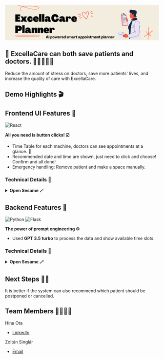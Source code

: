![Header Image](./banner.png)

## 🏥 ExcellaCare can both save patients and doctors. 🧑‍⚕️🙆‍♀️✨

Reduce the amount of stress on doctors, save more patients' lives,
and increase the quality of care with ExcellaCare.

## Demo Highlights 🎬

## Frontend UI Features 🎨
![React](https://img.shields.io/badge/React-20232A?style=for-the-badge&logo=react&logoColor=61DAFB)

**All you need is button clicks! ☑️**

* Time Table for each machine, doctors can see appointments at a glance. 👀
* Recommended date and time are shown, just need to click and choose! Confirm and all done!
* Emergency handling: Remove patient and make a space manually.

### Technical Details 🧰

<details>
<summary>
    <b>Open Sesame 🪄</b>
</summary>
For simplicity, we made few assumptions:

- timetable only shows 5 days. 
- Treatment should be done every day constantly except for emergency case.

</details>

## Backend Features 🤖
![Python](https://img.shields.io/badge/Python-3776AB?style=for-the-badge&logo=python&logoColor=white)
![Flask](https://img.shields.io/badge/Flask-000000?style=for-the-badge&logo=flask&logoColor=white)


**The power of prompt engineering ⚙️**

* Used **GPT 3.5 turbo** to process the data and show available time slots.

### Technical Details 🧰

<details>
<summary>
    <b>Open Sesame 🪄</b>
</summary>

### Prompt Example

```python
data_to_be_known = ("TrueBeam, VitalBeam, Unique are the machine names for radiotherapy. Overweight patient can't "
                        "use VitalBeam. Underweight patient should prioritize VitalBeam. If the treatment has to be "
                        "done today, and there is no available date and time today, then return only machine name "
                        "which should be used.")

patient_condition = (f" Patient is {weight_type}, who has {cancer_type} cancer at {cancer_stage}. "
                         f"The treatment time per session is {treatment_session_time}.")

available_time_and_date_data = (f" Here is the available date and time for each machine: "
                                    f"{available_time_and_date_for_each_machine}")

instructions = (f"/Calendar_data finished/ Please find the 5 continuous days the machine can be used in the range, "
                    f"{the_range_of_date_the_patient_should_start}. Based on the condition, {machine_priority}, return "
                    f"the best machine to be used, and as many available time as possible per date. Make available date"
                    f"for all machines which can be used. The date should be continuous "
                    f"5 days, and each day, the treatment starting time can be +/-2 hours.")
                    
summary = data_to_be_known + patient_condition + available_time_and_date_data + instructions
```
Finally, summary is fed into GPT 3.5 turbo to generate the available time slots.

### GPT response Example
```bach
Based on the condition given, the available machines for the treatment are VitalBeam and TrueBeam. Here are the available dates and times for each machine, with a window of +/- 2 hours for the treatment starting time:

VitalBeam:
2023-11-01: 11:00-11:15, 12:00-12:15, 13:30-13:45
2023-11-02: 11:00-11:15, 12:00-12:15, 12:30-12:45
2023-11-03: 10:00-10:15, 15:30-15:45
2023-11-04: 9:00-9:15, 9:30-9:45, 10:00-10:15
2023-11-05: 9:00-9:15, 11:00-11:15, 12:30-12:45

TrueBeam:
2023-11-01: 12:30-12:45, 13:30-13:45, 16:00-16:15
2023-11-02: 14:30-14:45, 13:30-13:45, 14:00-14:15
2023-11-03: 14:00-14:15, 11:00-11:15, 15:00-15:15
2023-11-04: 12:00-12:15, 12:30-12:45, 16:30-16:45, 16:00-16:15
2023-11-05: 13:00-13:15, 9:00-9:15, 15:30-15:45, 14:00-14:15
```
That is how we can retrieve the available time slots for each machine, and
pass it to the frontend.

</details>

## Next Steps 🏃‍♀️

It is better if the system can also recommend which patient should be postponed or cancelled.

## Team Members 👩‍💻👨‍💻

Hina Ota
- [LinkedIn](https://www.linkedin.com/in/hina-ota/)

Zoltán Singlár
- [Email](mailto:singlarzoli@gmail.com)
